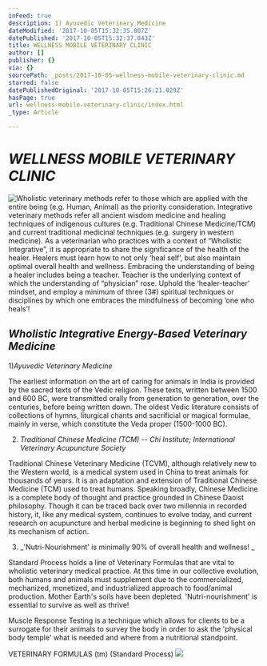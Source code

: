 ```yaml
---
inFeed: true
description: 1) Ayuvedic Veterinary Medicine
dateModified: '2017-10-05T15:32:35.807Z'
datePublished: '2017-10-05T15:32:37.043Z'
title: WELLNESS MOBILE VETERINARY CLINIC
author: []
publisher: {}
via: {}
sourcePath: _posts/2017-10-05-wellness-mobile-veterinary-clinic.md
starred: false
datePublishedOriginal: '2017-10-05T15:26:21.029Z'
hasPage: true
url: wellness-mobile-veterinary-clinic/index.html
_type: Article

---
```

# _**WELLNESS MOBILE VETERINARY CLINIC**_
![Wholistic veterinary methods refer to those which are applied with the entire being (e.g. Human, Animal) as the priority
consideration.
Integrative veterinary methods refer all ancient wisdom medicine and healing techniques of indigenous cultures (e.g.
Traditional Chinese Medicine/TCM) and current traditional medicinal techniques (e.g. surgery in western medicine).
As a veterinarian who practices with a context of “Wholistic Integrative”, it is appropriate to share the significance of the
health of the healer. Healers must learn how to not only ‘heal self’, but also maintain optimal overall health and
wellness. Embracing the understanding of being a healer includes being a teacher. Teacher is the underlying context of
which the understanding of “physician” rose. Uphold the ‘healer-teacher’ mindset, and employ a minimum of three (3#)
spiritual techniques or disciplines by which one embraces the mindfulness of becoming ‘one who heals’!](https://the-grid-user-content.s3-us-west-2.amazonaws.com/0b9c7d44-1114-48ac-9280-f0d3425454e3.png)

## _**Wholistic Integrative Energy-Based Veterinary Medicine**_

1)_Ayuvedic Veterinary Medicine_

The earliest information on the art of caring for animals in India is provided by the sacred texts of the Vedic religion. These texts, written between 1500 and 600 BC, were transmitted orally from generation to generation, over the centuries, before being written down. The oldest Vedic literature consists of collections of hymns, liturgical chants and sacrificial or magical formulae, mainly in verse, which constitute the Veda proper (1500-1000 BC).

2) _Traditional Chinese Medicine (TCM) -- Chi Institute; International Veterinary Acupuncture Society_

Traditional Chinese Veterinary Medicine (TCVM), although relatively new to the Western world, is a medical system used in China to treat animals for thousands of years.  It is an adaptation and extension of Traditional Chinese Medicine (TCM) used to treat humans.  Speaking broadly, Chinese Medicine is a complete body of thought and practice grounded in Chinese Daoist philosophy.  Though it can be traced back over two millennia in recorded history, it, like any medical system, continues to evolve today, and current research on acupuncture and herbal medicine is beginning to shed light on its mechanism of action.

3) _'Nutri-Nourishment' is minimally 90% of overall health and wellness! _

Standard Process holds a line of Veterinary Formulas that are vital to wholistic veterinary medical practice. At this time in our collective evolution, both humans and animals must supplement due to the commercialized, mechanized, monetized, and industrialized approach to food/animal production. Mother Earth's soils have been depleted. 'Nutri-nourishment' is essential to survive as well as thrive!

Muscle Response Testing is a technique which allows for clients to be a surrogate for their animals to survey the body in order to ask the 'physical body temple' what is needed and where from a nutritional standpoint.

VETERINARY FORMULAS (tm) (Standard Process)
![](https://the-grid-user-content.s3-us-west-2.amazonaws.com/549f87d8-52cc-4b3d-b880-1ac33a40a8f4.jpg)